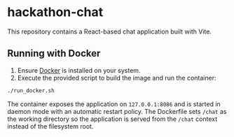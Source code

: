 # hackathon-chat

This repository contains a React-based chat application built with Vite.

## Running with Docker

1. Ensure [Docker](https://www.docker.com/) is installed on your system.
2. Execute the provided script to build the image and run the container:

```bash
./run_docker.sh
```

The container exposes the application on `127.0.0.1:8086` and is started in daemon mode with an automatic restart policy.
The Dockerfile sets `/chat` as the working directory so the application is served from the `/chat` context instead of the filesystem root.
